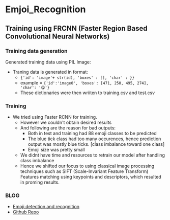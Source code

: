 # Emjoi_Recognition

## Training using FRCNN (Faster Region Based Convolutional Neural Networks)
### Training data generation
Generated training data using PIL Image:
* Traning data is generated in format: 
    - `{'id': 'image'+ str(id), 'boxes' : [], 'char' : }}`
    - example = `{'id':'image0', 'boxes': [471, 250, 495, 274], 'char': '😋'}`
    - These dictionaries were then wriiten to training.csv and test.csv
### Training
* We tried using Faster RCNN for training.
    - However we couldn't obtain desired results
    - And following are the reason for bad outputs:
        - Both in test and training had 88 emoji classes to be predicted
        - The blue tick class had too many occurences, hence prediction output was mostly blue ticks. [class imbalance toward one class]
        - Emoji size was pretty small
    - We didnt have time and resources to retrain our model after handling class imbalance
    - Hence we shifted our focus to using classical image processing techniques such as SIFT (Scale-Invariant Feature Transform) Features matching using keypoints and descriptors, which resulted in proming results.
### BLOG 
* [Emoji detection and recognition](https://towardsdatascience.com/chat-images-to-textual-conversation-part-2-8260c09a032e)
* [Github Repo](https://github.com/Avani1994/ChatToText)



